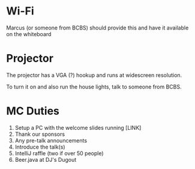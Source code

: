 # Wi-Fi

Marcus (or someone from BCBS) should provide this and have it available on the whiteboard

# Projector

The projector has a VGA (?) hookup and runs at widescreen resolution.

To turn it on and also run the house lights, talk to someone from BCBS.

# MC Duties

1. Setup a PC with the welcome slides running [LINK]
1. Thank our sponsors
1. Any pre-talk announcements
1. Introduce the talk(s)
1. IntelliJ raffle (two if over 50 people)
1. Beer.java at DJ's Dugout
